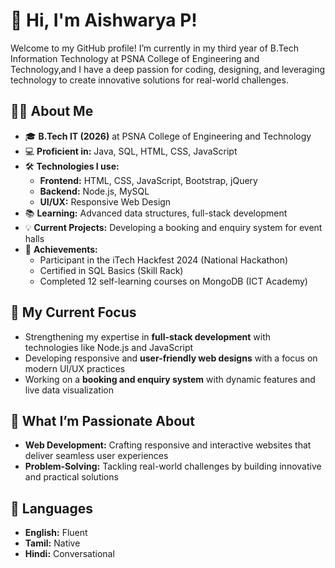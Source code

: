 # 👋 Hi, I'm Aishwarya P!

Welcome to my GitHub profile! I’m currently in my third year of B.Tech Information Technology at PSNA College of Engineering and Technology,and I have a deep passion for coding, designing, and leveraging technology to create innovative solutions for real-world challenges.

## 👩‍💻 About Me

- 🎓 **B.Tech IT (2026)** at PSNA College of Engineering and Technology
- 💻 **Proficient in:** Java, SQL, HTML, CSS, JavaScript
- 🛠️ **Technologies I use:** 
  - **Frontend:** HTML, CSS, JavaScript, Bootstrap, jQuery
  - **Backend:** Node.js, MySQL
  - **UI/UX:** Responsive Web Design
- 📚 **Learning:** Advanced data structures, full-stack development
- 💡 **Current Projects:** Developing a booking and enquiry system for event halls
- 🏅 **Achievements:** 
  - Participant in the iTech Hackfest 2024 (National Hackathon)
  - Certified in SQL Basics (Skill Rack)
  - Completed 12 self-learning courses on MongoDB (ICT Academy)

## 🚀 My Current Focus

- Strengthening my expertise in **full-stack development** with technologies like Node.js and JavaScript
- Developing responsive and **user-friendly web designs** with a focus on modern UI/UX practices
- Working on a **booking and enquiry system** with dynamic features and live data visualization

## 🌱 What I’m Passionate About

- **Web Development:** Crafting responsive and interactive websites that deliver seamless user experiences
- **Problem-Solving:** Tackling real-world challenges by building innovative and practical solutions

## 📝 Languages

- **English:** Fluent
- **Tamil:** Native
- **Hindi:** Conversational
